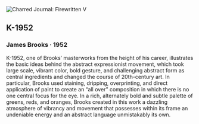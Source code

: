 <div class="artwork-of-the-day">
  <div class="container">
    <div class="img-wrapper">
      <img
        src="https://uploads4.wikiart.org/images/james-brooks/k-1952-1952.jpg!Large.jpg"
        alt="Charred Journal: Firewritten V" />
    </div>
    <div class="artwork-detail">
      <div class="artwork-origin"> 
        <h2 class="artwork-name">K-1952</h2>
        <h3 class="artist">
          James Brooks
                    ·  1952
        </h3>
      </div>
      <p class="description">
        <span class="artwork-description-text ng-binding" ng-bind-html="viewModel.ArtworkOfTheDay.Description | unsafe">K-1952, one of Brooks’ masterworks from the height of his career, illustrates the basic ideas behind the abstract expressionist movement, which took large scale, vibrant color, bold gesture, and challenging abstract form as central ingredients and changed the course of 20th-century art. In particular, Brooks used staining, dripping, overprinting, and direct application of paint to create an “all over” composition in which there is no one central focus for the eye. In a rich, alternately bold and subtle palette of greens, reds, and oranges, Brooks created in this work a dazzling atmosphere of vibrancy and movement that possesses within its frame an undeniable energy and an abstract language unmistakably its own.</span>
                        <div class="text-shadow-container" ng-show="showShadow" style=""></div>
      </p>
    </div>
  </div>

</div>
